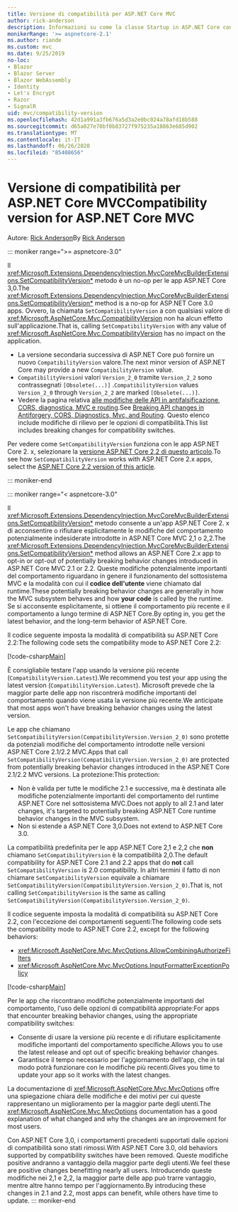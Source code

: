 ```yaml
---
title: Versione di compatibilità per ASP.NET Core MVC
author: rick-anderson
description: Informazioni su come la classe Startup in ASP.NET Core configura i servizi e la pipeline delle richieste dell'app.
monikerRange: '>= aspnetcore-2.1'
ms.author: riande
ms.custom: mvc
ms.date: 9/25/2019
no-loc:
- Blazor
- Blazor Server
- Blazor WebAssembly
- Identity
- Let's Encrypt
- Razor
- SignalR
uid: mvc/compatibility-version
ms.openlocfilehash: 42d1a991a3fb676a5d3a2e0bc024a78afd18b588
ms.sourcegitcommit: d65a027e78bf0b83727f975235a18863e685d902
ms.translationtype: MT
ms.contentlocale: it-IT
ms.lasthandoff: 06/26/2020
ms.locfileid: "85408656"
---
```

# <a name="compatibility-version-for-aspnet-core-mvc"></a><span data-ttu-id="cef97-103">Versione di compatibilità per ASP.NET Core MVC</span><span class="sxs-lookup"><span data-stu-id="cef97-103">Compatibility version for ASP.NET Core MVC</span></span>

<span data-ttu-id="cef97-104">Autore: [Rick Anderson](https://twitter.com/RickAndMSFT)</span><span class="sxs-lookup"><span data-stu-id="cef97-104">By [Rick Anderson](https://twitter.com/RickAndMSFT)</span></span>

::: moniker range=">= aspnetcore-3.0"

<span data-ttu-id="cef97-105">Il <xref:Microsoft.Extensions.DependencyInjection.MvcCoreMvcBuilderExtensions.SetCompatibilityVersion*> metodo è un no-op per le app ASP.NET Core 3,0.</span><span class="sxs-lookup"><span data-stu-id="cef97-105">The <xref:Microsoft.Extensions.DependencyInjection.MvcCoreMvcBuilderExtensions.SetCompatibilityVersion*> method is a no-op for ASP.NET Core 3.0 apps.</span></span> <span data-ttu-id="cef97-106">Ovvero, la chiamata `SetCompatibilityVersion` a con qualsiasi valore di <xref:Microsoft.AspNetCore.Mvc.CompatibilityVersion> non ha alcun effetto sull'applicazione.</span><span class="sxs-lookup"><span data-stu-id="cef97-106">That is, calling `SetCompatibilityVersion` with any value of <xref:Microsoft.AspNetCore.Mvc.CompatibilityVersion> has no impact on the application.</span></span>

* <span data-ttu-id="cef97-107">La versione secondaria successiva di ASP.NET Core può fornire un nuovo `CompatibilityVersion` valore.</span><span class="sxs-lookup"><span data-stu-id="cef97-107">The next minor version of ASP.NET Core may provide a new `CompatibilityVersion` value.</span></span>
* <span data-ttu-id="cef97-108">`CompatibilityVersion`i valori `Version_2_0` tramite `Version_2_2` sono contrassegnati `[Obsolete(...)]` .</span><span class="sxs-lookup"><span data-stu-id="cef97-108">`CompatibilityVersion` values `Version_2_0` through `Version_2_2` are marked `[Obsolete(...)]`.</span></span>
* <span data-ttu-id="cef97-109">Vedere la pagina relativa [alle modifiche delle API in antifalsificazione, CORS, diagnostica, MVC e routing](https://github.com/aspnet/Announcements/issues/387).</span><span class="sxs-lookup"><span data-stu-id="cef97-109">See [Breaking API changes in Antiforgery, CORS, Diagnostics, Mvc, and Routing](https://github.com/aspnet/Announcements/issues/387).</span></span> <span data-ttu-id="cef97-110">Questo elenco include modifiche di rilievo per le opzioni di compatibilità.</span><span class="sxs-lookup"><span data-stu-id="cef97-110">This list includes breaking changes for compatibility switches.</span></span>

<span data-ttu-id="cef97-111">Per vedere come `SetCompatibilityVersion` funziona con le app ASP.NET Core 2. x, selezionare la [versione ASP.NET Core 2,2 di questo articolo](https://docs.microsoft.com/aspnet/core/mvc/compatibility-version?view=aspnetcore-2.2).</span><span class="sxs-lookup"><span data-stu-id="cef97-111">To see how `SetCompatibilityVersion` works with ASP.NET Core 2.x apps, select the [ASP.NET Core 2.2 version of this article](https://docs.microsoft.com/aspnet/core/mvc/compatibility-version?view=aspnetcore-2.2).</span></span>

::: moniker-end

::: moniker range="< aspnetcore-3.0"

<span data-ttu-id="cef97-112">Il <xref:Microsoft.Extensions.DependencyInjection.MvcCoreMvcBuilderExtensions.SetCompatibilityVersion*> metodo consente a un'app ASP.NET Core 2. x di acconsentire o rifiutare esplicitamente le modifiche del comportamento potenzialmente indesiderate introdotte in ASP.NET Core MVC 2,1 o 2,2.</span><span class="sxs-lookup"><span data-stu-id="cef97-112">The <xref:Microsoft.Extensions.DependencyInjection.MvcCoreMvcBuilderExtensions.SetCompatibilityVersion*> method allows an ASP.NET Core 2.x app to opt-in or opt-out of potentially breaking behavior changes introduced in ASP.NET Core MVC 2.1 or 2.2.</span></span> <span data-ttu-id="cef97-113">Queste modifiche potenzialmente importanti del comportamento riguardano in genere il funzionamento del sottosistema MVC e la modalità con cui il **codice dell'utente** viene chiamato dal runtime.</span><span class="sxs-lookup"><span data-stu-id="cef97-113">These potentially breaking behavior changes are generally in how the MVC subsystem behaves and how **your code** is called by the runtime.</span></span> <span data-ttu-id="cef97-114">Se si acconsente esplicitamente, si ottiene il comportamento più recente e il comportamento a lungo termine di ASP.NET Core.</span><span class="sxs-lookup"><span data-stu-id="cef97-114">By opting in, you get the latest behavior, and the long-term behavior of ASP.NET Core.</span></span>

<span data-ttu-id="cef97-115">Il codice seguente imposta la modalità di compatibilità su ASP.NET Core 2.2:</span><span class="sxs-lookup"><span data-stu-id="cef97-115">The following code sets the compatibility mode to ASP.NET Core 2.2:</span></span>

[!code-csharp[Main](compatibility-version/samples/2.x/CompatibilityVersionSample/Startup.cs?name=snippet1)]

<span data-ttu-id="cef97-116">È consigliabile testare l'app usando la versione più recente (`CompatibilityVersion.Latest`).</span><span class="sxs-lookup"><span data-stu-id="cef97-116">We recommend you test your app using the latest version (`CompatibilityVersion.Latest`).</span></span> <span data-ttu-id="cef97-117">Microsoft prevede che la maggior parte delle app non riscontrerà modifiche importanti del comportamento quando viene usata la versione più recente.</span><span class="sxs-lookup"><span data-stu-id="cef97-117">We anticipate that most apps won't have breaking behavior changes using the latest version.</span></span>

<span data-ttu-id="cef97-118">Le app che chiamano `SetCompatibilityVersion(CompatibilityVersion.Version_2_0)` sono protette da potenziali modifiche del comportamento introdotte nelle versioni ASP.NET Core 2.1/2.2 MVC.</span><span class="sxs-lookup"><span data-stu-id="cef97-118">Apps that call `SetCompatibilityVersion(CompatibilityVersion.Version_2_0)` are protected from potentially breaking behavior changes introduced in the ASP.NET Core 2.1/2.2 MVC versions.</span></span> <span data-ttu-id="cef97-119">La protezione:</span><span class="sxs-lookup"><span data-stu-id="cef97-119">This protection:</span></span>

* <span data-ttu-id="cef97-120">Non è valida per tutte le modifiche 2.1 e successive, ma è destinata alle modifiche potenzialmente importanti del comportamento del runtime ASP.NET Core nel sottosistema MVC.</span><span class="sxs-lookup"><span data-stu-id="cef97-120">Does not apply to all 2.1 and later changes, it's targeted to potentially breaking ASP.NET Core runtime behavior changes in the MVC subsystem.</span></span>
* <span data-ttu-id="cef97-121">Non si estende a ASP.NET Core 3,0.</span><span class="sxs-lookup"><span data-stu-id="cef97-121">Does not extend to ASP.NET Core 3.0.</span></span>

<span data-ttu-id="cef97-122">La compatibilità predefinita per le app ASP.NET Core 2,1 e 2,2 che **non** chiamano `SetCompatibilityVersion` è la compatibilità 2,0.</span><span class="sxs-lookup"><span data-stu-id="cef97-122">The default compatibility for ASP.NET Core 2.1 and 2.2 apps that do **not** call `SetCompatibilityVersion` is 2.0 compatibility.</span></span> <span data-ttu-id="cef97-123">In altri termini il fatto di non chiamare `SetCompatibilityVersion` equivale a chiamare `SetCompatibilityVersion(CompatibilityVersion.Version_2_0)`.</span><span class="sxs-lookup"><span data-stu-id="cef97-123">That is, not calling `SetCompatibilityVersion` is the same as calling `SetCompatibilityVersion(CompatibilityVersion.Version_2_0)`.</span></span>

<span data-ttu-id="cef97-124">Il codice seguente imposta la modalità di compatibilità su ASP.NET Core 2.2, con l'eccezione dei comportamenti seguenti:</span><span class="sxs-lookup"><span data-stu-id="cef97-124">The following code sets the compatibility mode to ASP.NET Core 2.2, except for the following behaviors:</span></span>

* <xref:Microsoft.AspNetCore.Mvc.MvcOptions.AllowCombiningAuthorizeFilters>
* <xref:Microsoft.AspNetCore.Mvc.MvcOptions.InputFormatterExceptionPolicy>

[!code-csharp[Main](compatibility-version/samples/2.x/CompatibilityVersionSample/Startup2.cs?name=snippet1)]

<span data-ttu-id="cef97-125">Per le app che riscontrano modifiche potenzialmente importanti del comportamento, l'uso delle opzioni di compatibilità appropriate:</span><span class="sxs-lookup"><span data-stu-id="cef97-125">For apps that encounter breaking behavior changes, using the appropriate compatibility switches:</span></span>

* <span data-ttu-id="cef97-126">Consente di usare la versione più recente e di rifiutare esplicitamente modifiche importanti del comportamento specifiche.</span><span class="sxs-lookup"><span data-stu-id="cef97-126">Allows you to use the latest release and opt out of specific breaking behavior changes.</span></span>
* <span data-ttu-id="cef97-127">Garantisce il tempo necessario per l'aggiornamento dell'app, che in tal modo potrà funzionare con le modifiche più recenti.</span><span class="sxs-lookup"><span data-stu-id="cef97-127">Gives you time to update your app so it works with the latest changes.</span></span>

<span data-ttu-id="cef97-128">La documentazione di <xref:Microsoft.AspNetCore.Mvc.MvcOptions> offre una spiegazione chiara delle modifiche e dei motivi per cui queste rappresentano un miglioramento per la maggior parte degli utenti.</span><span class="sxs-lookup"><span data-stu-id="cef97-128">The <xref:Microsoft.AspNetCore.Mvc.MvcOptions> documentation has a good explanation of what changed and why the changes are an improvement for most users.</span></span>

<span data-ttu-id="cef97-129">Con ASP.NET Core 3,0, i comportamenti precedenti supportati dalle opzioni di compatibilità sono stati rimossi.</span><span class="sxs-lookup"><span data-stu-id="cef97-129">With ASP.NET Core 3.0, old behaviors supported by compatibility switches have been removed.</span></span> <span data-ttu-id="cef97-130">Queste modifiche positive andranno a vantaggio della maggior parte degli utenti.</span><span class="sxs-lookup"><span data-stu-id="cef97-130">We feel these are positive changes benefitting nearly all users.</span></span> <span data-ttu-id="cef97-131">Introducendo queste modifiche nei 2,1 e 2,2, la maggior parte delle app può trarre vantaggio, mentre altre hanno tempo per l'aggiornamento.</span><span class="sxs-lookup"><span data-stu-id="cef97-131">By introducing these changes in 2.1 and 2.2, most apps can benefit, while others have time to update.</span></span>
::: moniker-end

